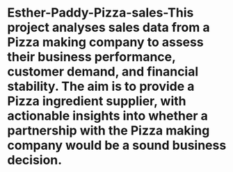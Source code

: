# Esther-Paddy-Pizza-sales-This project analyses sales data from a Pizza making company to assess their business performance, customer demand, and financial stability. The aim is to provide a Pizza ingredient supplier, with actionable insights into whether a partnership with the Pizza making company would be a sound business decision.
